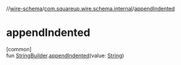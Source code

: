 //[wire-schema](../../index.md)/[com.squareup.wire.schema.internal](index.md)/[appendIndented](append-indented.md)

# appendIndented

[common]\
fun [StringBuilder](https://kotlinlang.org/api/latest/jvm/stdlib/kotlin.text/-string-builder/index.html).[appendIndented](append-indented.md)(value: [String](https://kotlinlang.org/api/latest/jvm/stdlib/kotlin/-string/index.html))
